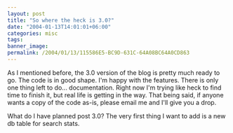 ```yaml
---
layout: post
title: "So where the heck is 3.0?"
date: "2004-01-13T14:01:01+06:00"
categories: misc 
tags: 
banner_image: 
permalink: /2004/01/13/115586E5-BC9D-631C-64A08BC64A0CD863
---
```


As I mentioned before, the 3.0 version of the blog is pretty much ready to go. The code is in good shape. I'm happy with the features. There is only one thing left to do... documentation. Right now I'm trying like heck to find time to finish it, but real life is getting in the way. That being said, if anyone wants a copy of the code as-is, please email me and I'll give you a drop. 

What do I have planned post 3.0? The very first thing I want to add is a new db table for search stats.